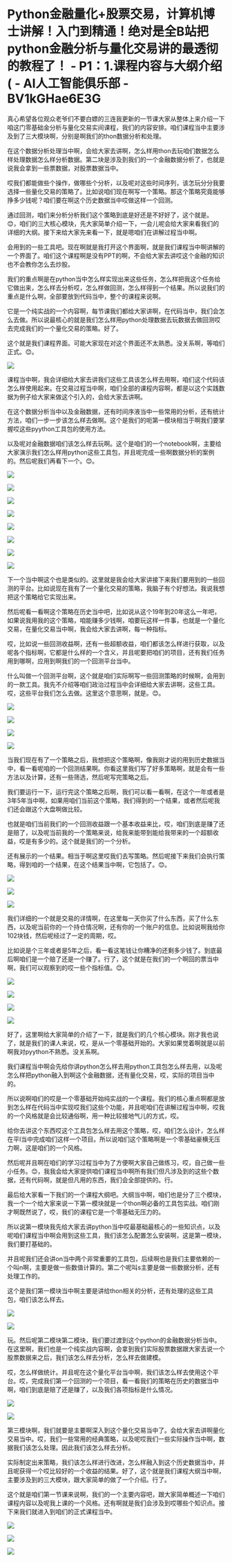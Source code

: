 # Python金融量化+股票交易，计算机博士讲解！入门到精通！绝对是全B站把python金融分析与量化交易讲的最透彻的教程了！ - P1：1.课程内容与大纲介绍( - AI人工智能俱乐部 - BV1kGHae6E3G

真心希望各位观众老爷们不要白嫖的三连我更新的一节课大家从整体上来介绍一下咱这门零基础金分析与量化交易实间课程，我们的内容安排。咱们课程当中主要涉及到了三大模块啊，分别是啊我们的thon数据分析和处理。

在这个数据分析处理当中啊，会给大家去讲啊，怎么样用thon去玩咱们数据怎么样处理数据怎么样分析数据。第二块是涉及到我们的一个金融数据分析了，也就是说我会拿到一些票数据，对股票数据当中。

哎我们都能做些个操作，做哪些个分析，以及呢对这些时间序列，该怎玩分分我要选择一些量化交易的策略了。比如说咱们现在啊写一个策略。那这个策略究竟能够挣多少钱呢？咱们要在啊这个历史数据当中哎做这样一个回测。

通过回测，咱们来分析分析我们这个策略到底是好还是不好好了，这个就是。😊，咱们的三大核心模块，先大家简单介绍一下，一会儿呢会给大家来看我们的详细的大纲。接下来给大家先来看一下，就是嗯咱们在讲解过程当中啊。

会用到的一些工具吧。现在啊就是我打开这个界面啊，就是我们课程当中啊讲解的一个界面了。咱们这个课程啊是没有PPT的啊，不会给大家去讲哎这个金融的知识也不会教你怎么去炒股。

我们的重点啊是在python当中怎么样实现出来这些任务，怎么样把我这个任务给它做出来，怎么样去分析哎，怎么样做回测，怎么样得到一个结果。所以说我们的重点是什么啊，全部要放到代码当中，整个的课程来说啊。

它是一个纯实战的一个内容啊，每节课我们都给大家讲啊，在代码当中，我们会怎么去做。所以说最核心的就是我们怎么样用python处理数据去玩数据去做回测哎去完成我们的一个量化交易的策略。好了。

这个就是我们课程界面。可能大家现在对这个界面还不太熟悉。没关系啊，等咱们正式。😊。

![](img/419c19010d16f0d88cbf3d6634f6dbf7_1.png)

课程当中啊，我会详细给大家去讲我们这些工具该怎么样去用啊，咱们这个代码该怎么样使用起来。在交易过程当中啊，咱们全部的课程内容啊，都是以这个实践数据为例子给大家来做这个引入的，会给大家去讲啊。

在这个数据分析当中以及金融数据，还有时间序液当中一些常用的分析，还有统计方法，咱们一步一步该怎么样去做啊。这个是我们的呃第一模块相当于啊我们要掌握哎这些pyython工具包的使用方法。

以及呢对金融数据咱们该怎么样去玩啊。这个是咱们的一个notebook啊，主要给大家演示我们怎么样用python这些工具包，并且呢完成一些啊数据分析的案例的。然后呢我们再看下一个。😊。



![](img/419c19010d16f0d88cbf3d6634f6dbf7_3.png)

![](img/419c19010d16f0d88cbf3d6634f6dbf7_4.png)

![](img/419c19010d16f0d88cbf3d6634f6dbf7_5.png)

![](img/419c19010d16f0d88cbf3d6634f6dbf7_6.png)

![](img/419c19010d16f0d88cbf3d6634f6dbf7_7.png)

![](img/419c19010d16f0d88cbf3d6634f6dbf7_8.png)

![](img/419c19010d16f0d88cbf3d6634f6dbf7_9.png)

![](img/419c19010d16f0d88cbf3d6634f6dbf7_10.png)

下一个当中啊这个也是类似的。这里就是我会给大家讲接下来我们要用到的一些回测的平台。比如说现在我有了一个量化交易的策略，我脑子有个好想法。我说我想把这个策略给它实现出来。

然后呢看一看啊这个策略在历史当中吧，比如说从这个19年到20年这么一年吧，如果说我用我的这个策略，咱能赚多少钱啊，咱要玩这样一件事，也就是一个量化交易，在量化交易当中啊，我会给大家去讲啊，每一种指标。

哎，比如说一些回测收益啊，还有一些超额收益，咱们都该怎么样进行获取，以及呢各个指标啊，它都是什么样的一个含义，并且呢要把咱们的项目，还有我们任务用到哪啊，应用到啊我们的一个回测平台当中。

什么叫做一个回测平台啊，这个就是咱们实际啊写一些回测策略的时候啊，会用到的一款工具。我先不介绍等咱们政治过程当中会详细给大家去讲啊，这些工具。哎，这些平台我们怎么去做。这里这个意思啊，就是。😊。



![](img/419c19010d16f0d88cbf3d6634f6dbf7_12.png)

![](img/419c19010d16f0d88cbf3d6634f6dbf7_13.png)

![](img/419c19010d16f0d88cbf3d6634f6dbf7_14.png)

![](img/419c19010d16f0d88cbf3d6634f6dbf7_15.png)

当我们现在有了一个策略之后，我想把这个策略啊，像我刚才说的用到历史数据当中，看一看呢咱的一个回测结果啊。你看这里我们写了好多策略啊，就是会有一些方法以及计算，还有一些筛选，然后呢写完策略之后。

我们要运行一下，运行完这个策略之后啊，我们可以看一看啊，在这个一年或者是3年5年当中啊，如果用咱们当前这个策略，我们得到的一个结果，或者然后呢我们还会跟这个大盘啊做比较。

也就是咱们当前我们的一个回测收益跟一个基本收益来比，哎，咱们到底是赚了还是赔了，以及呢当前我的一个策略来说，给我来能带到能给我带来的一个超额收益，哎是有多少的。这个就是我们的一个分析。

还有展示的一个结果。相当于啊这里哎我们去写策略。然后呢接下来我们会执行策略，得到咱的一个结果，在这个结果当中啊，它包括了。😊。



![](img/419c19010d16f0d88cbf3d6634f6dbf7_17.png)

![](img/419c19010d16f0d88cbf3d6634f6dbf7_18.png)

![](img/419c19010d16f0d88cbf3d6634f6dbf7_19.png)

我们详细的一个就是交易的详情啊，在这里每一天你买了什么东西，买了什么东西，以及呢当前你的一个持仓情况啊，还有你的一个账户的信息。比如说啊我给你102块钱，然后呢经过了一定的周期，哎。

比如说是个三年或者是5年之后，看一看这笔钱让你糟净的还剩多少钱了。到底最后啊咱们是一个赔了还是一个赚了。行了，这个就是在我们的一个啊回的票当中啊，我们可以观察到的哎一些个指标值。😊。



![](img/419c19010d16f0d88cbf3d6634f6dbf7_21.png)

![](img/419c19010d16f0d88cbf3d6634f6dbf7_22.png)

![](img/419c19010d16f0d88cbf3d6634f6dbf7_23.png)

![](img/419c19010d16f0d88cbf3d6634f6dbf7_24.png)

好了，这里啊给大家简单的介绍了一下，就是我们的几个核心模块。刚才我也说了，就是我们的课人来说，哎，是从一个零基础开始的。大家如果觉着啊就是以前啊我对pyython不熟悉。没关系啊。

我们课程当中啊会先给你讲python怎么样去用python工具包怎么样去用，以及呢怎么样把python融入到啊这个金融数据，还有量化交易，哎，实际的项目当中的。

所以说啊咱们的哎是一个零基础开始纯实战的一个课程。我们的核心重点啊都是放到怎么样在代码当中实现哎我们这些个功能，并且呢咱们在讲解过程当中啊，哎我的一个风格就是会比较通俗啊，用一种比较接地气儿的方式，哎。

给你去讲这个东西哎这个工具包怎么样去用这个策略，哎，咱们怎么设计，怎么样在平I当中完成咱们这样一个项目。所以说咱们这个策略啊是一个零基础豪横无压力啊，这是咱们的一个风格。

然后呢并且啊在咱们的学习过程当中为了方便啊大家自己做练习，哎，自己做一些小任务。😊，我我会给大家提供咱们课程当中啊所有我们但凡涉及到的这些个数据，还有代码啊，就是但凡用的东西，我们会全部提供的。行。

最后给大家看一下我们的一个课程大纲吧。大纲当中啊，咱们也是分了三个模块，我一个一个给大家来说一下第一模块就是一个thon啊必备的工具包实战。咱们刚才啊既然说了，哎，我们的课程它是一个零基础无压力的。

所以说第一模块我先给大家去讲python当中哎最基础最核心的一些知识点，以及呢咱们课程当中啊会用到这些工具，我们该怎么配置怎么安装啊，这是第一模块，我们要打基础的。

并且呢我们还会讲on当中两个非常重要的工具包，后续啊也是我们主要依赖的一个叫n啊，主要是做一些数值计算的。第二个呢叫s主要是做一些数据分析，还有处理工作的。

这个是我们第一模块当中啊主要是讲给thon相关的分析，还有处理的这些工具包，咱们该怎么样去。

![](img/419c19010d16f0d88cbf3d6634f6dbf7_26.png)

![](img/419c19010d16f0d88cbf3d6634f6dbf7_27.png)

玩。然后呢第二模块第二模块，我们要过渡到这个python的金融数据分析当中。在这里啊，我们也是一个纯实战内容啊，会拿到我们实际股票数据跟大家去说一个股票数据来之后，我们该怎么样去分析，怎么样去做建模。

哎，怎么样做统计。并且呢在这个量化平台当中啊，我们该怎么样去使用这个平台。哎，完成我们第一个回测的一个项目，看一看我们的策略在历史的数据当中啊，咱们到底是赔了还是赚了，以及我们各项指标是什么情况。



![](img/419c19010d16f0d88cbf3d6634f6dbf7_29.png)

![](img/419c19010d16f0d88cbf3d6634f6dbf7_30.png)

第三模块啊，我们就要是主要啊深入到这个量化交易当中了。会给大家去讲啊量化交易当中。哎，我们一些常用的经典策略，以及呢哎我们一些实际操作当中啊，数据我们该怎么处理。因此我们该怎么样去分析。

实际制定出来策略，我们该怎么样进行改进，怎么样融入到这个历史数据当中，并且呢获得一个哎比较好的一个收益的结果。好了，这个就是我们课程大纲当中啊，主要涉及到的三大模块，跟大家简单的做了一个介绍。行了。

这个就是咱们第一节课来说啊，我们的一个主要内容吧，跟大家简单概述一下咱们课程内容以及呢我上课的一个风格。还有啊就是我们会涉及到哎哪些个知识点。接下来我们就进入到咱们的正式课程当中。



![](img/419c19010d16f0d88cbf3d6634f6dbf7_32.png)

![](img/419c19010d16f0d88cbf3d6634f6dbf7_33.png)

![](img/419c19010d16f0d88cbf3d6634f6dbf7_34.png)